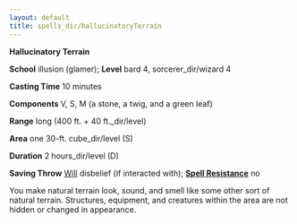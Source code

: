 ```yaml
---
layout: default
title: spells_dir/hallucinatoryTerrain
---
```

 **Hallucinatory Terrain**

**School** illusion (glamer); **Level** bard 4, sorcerer_dir/wizard 4

**Casting Time** 10 minutes

**Components** V, S, M (a stone, a twig, and a green leaf)

**Range** long (400 ft. + 40 ft._dir/level)

**Area** one 30-ft. cube_dir/level (S)

**Duration** 2 hours_dir/level (D)

**Saving Throw** [Will](../combat#_will) disbelief (if interacted with); **[Spell Resistance](../glossary#_spell-resistance)** no

You make natural terrain look, sound, and smell like some other sort of natural terrain. Structures, equipment, and creatures within the area are not hidden or changed in appearance.

